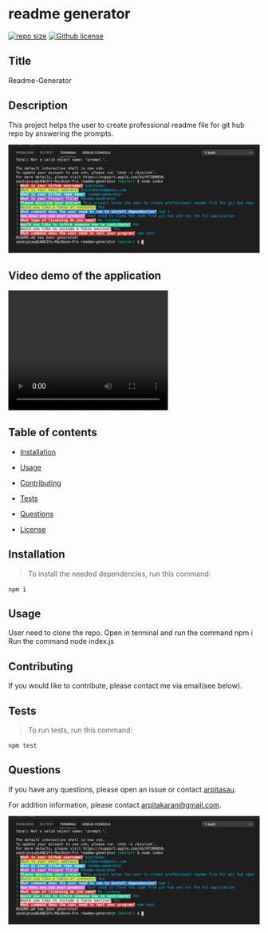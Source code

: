 # readme generator

[![repo size](https://img.shields.io/github/repo-size/arpitasau/readme-generator)](https://github.com/arpitasau/readme-generator) [![Github license](https://img.shields.io/badge/license-No%20license-blue.svg)](https://opensource.org/licenses/undefined)

## Title

Readme-Generator


## Description

This project helps the user to create professional readme file for git hub repo by answering the prompts.

<img src="/utils/terminal.png">


## Video demo of the application

<video width="320" height="240" controls>
  <source src="/utils/demo_readme.mov" type="video/mp4">
</video>

## Table of contents

* [Installation](#installation)

* [Usage](#usage)

* [Contributing](#contributing)

* [Tests](#tests)

* [Questions](#questions)

* [License](#license)

## Installation

>To install the needed dependencies, run this command:

```
npm i
```

## Usage

User need to clone the repo.
Open in terminal and run the command npm i
Run the command node index.js


## Contributing

If you would like to contribute, please contact me via email(see below).

## Tests

>To run tests, run this command:

```
npm test
```

## Questions

If you have any questions, please open an issue or contact [arpitasau](https://github.com/arpitasau).

For addition information, please contact arpitakaran@gmail.com.

<img src="/utils/terminal.png">